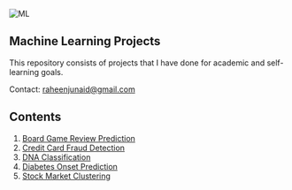 ![ML](https://user-images.githubusercontent.com/77233162/133892063-fb044e36-e303-4c46-9b05-53450b5c920d.jpg)


## Machine Learning Projects

This repository consists of projects that I have done for academic and self-learning goals.

Contact: raheenjunaid@gmail.com


## Contents
1. [Board Game Review Prediction](https://github.com/raheenjw/ML-Projects/tree/main/Board%20Game%20Review%20Prediction)
2. [Credit Card Fraud Detection](https://github.com/raheenjw/ML-Projects/tree/main/Credit%20Card%20Fraud%20Detection)
3. [DNA Classification](https://github.com/raheenjw/ML-Projects/tree/main/DNA%20Classification)
4. [Diabetes Onset Prediction](https://github.com/raheenjw/ML-Projects/tree/main/Diabetes%20Onset%20Prediction)
5. [Stock Market Clustering](https://github.com/raheenjw/ML-Projects/tree/main/Stock%20Market%20Clustering)



